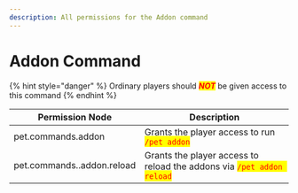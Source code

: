 ```yaml
---
description: All permissions for the Addon command
---
```


# Addon Command

{% hint style="danger" %}
Ordinary players should _<mark style="color:red;">**NOT**</mark>_ be given access to this command
{% endhint %}

| Permission Node            | Description                                                                                           |
| -------------------------- | ----------------------------------------------------------------------------------------------------- |
| pet.commands.addon         | Grants the player access to run <mark style="color:red;">`/pet addon`</mark>                          |
| pet.commands..addon.reload | Grants the player access to reload the addons via <mark style="color:red;">`/pet addon reload`</mark> |
